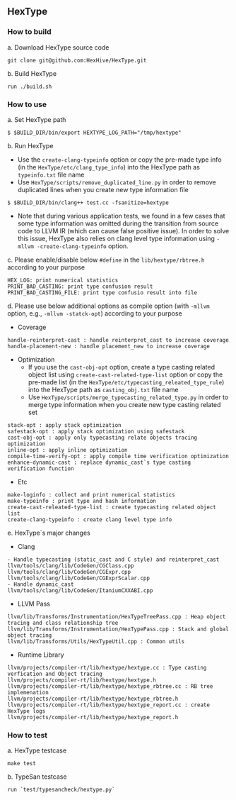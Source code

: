 ## HexType

### How to build

a. Download HexType source code
```
git clone git@github.com:HexHive/HexType.git
```

b. Build HexType
```
run ./build.sh
```

### How to use

a. Set HexType path
```
$ $BUILD_DIR/bin/export HEXTYPE_LOG_PATH="/tmp/hextype"
```

b. Run HexType
- Use the `create-clang-typeinfo` option or copy the pre-made type info (in the `HexType/etc/clang_type_info`) into the HexType path as `typeinfo.txt` file name
- Use `HexType/scripts/remove_duplicated_line.py` in order to remove duplicated lines when you create new type information file
```
$ $BUILD_DIR/bin/clang++ test.cc -fsanitize=hextype
```
- Note that during various application tests, we found in a few cases that some type information was omitted during the transition from source code to LLVM IR (which can cause false positive issue). In order to solve this issue, HexType also relies on clang level type information using `-mllvm -create-clang-typeinfo` option.

c. Please enable/disable below `#define` in the `lib/hextype/rbtree.h` according to your purpose  
```
HEX_LOG: print numerical statistics
PRINT_BAD_CASTING: print type confusion result
PRINT_BAD_CASTING_FILE: print type confusio result into file
```

d. Please use below additional options as compile option (with `-mllvm` option, e.g., `-mllvm -statck-opt`) according to your purpose

- Coverage

```
handle-reinterpret-cast : handle reinterpret_cast to increase coverage
handle-placement-new : handle placement_new to increase coverage
```

- Optimization
  - If you use the `cast-obj-opt` option, create a type casting related object list using `create-cast-related-type-list` option or copy the pre-made list (in the `HexType/etc/typecasting_releated_type_rule`) into the HexType path as `casting_obj.txt` file name
  - Use `HexType/scripts/merge_typecasting_related_type.py` in order to merge type information when you create new type casting related set
```
stack-opt : apply stack optimization
safestack-opt : apply stack optimization using safestack
cast-obj-opt : apply only typecasting relate objects tracing optimization
inline-opt : apply inline optimization
compile-time-verify-opt : apply compile time verification optimization
enhance-dynamic-cast : replace dynamic_cast`s type casting verification function
```

- Etc

```
make-loginfo : collect and print numerical statistics
make-typeinfo : print type and hash information
create-cast-releated-type-list : create typecasting related object list
create-clang-typeinfo : create clang level type info
```

e. HexType`s major changes

- Clang

```
- Handle typecasting (static_cast and C style) and reinterpret_cast
llvm/tools/clang/lib/CodeGen/CGClass.cpp
llvm/tools/clang/lib/CodeGen/CGExpr.cpp
llvm/tools/clang/lib/CodeGen/CGExprScalar.cpp
- Handle dynamic_cast
llvm/tools/clang/lib/CodeGen/ItaniumCXXABI.cpp
```

- LLVM Pass

```
llvm/lib/Transforms/Instrumentation/HexTypeTreePass.cpp : Heap object tracing and class relationship tree
llvm/lib/Transforms/Instrumentation/HexTypePass.cpp : Stack and global object tracing
llvm/lib/Transforms/Utils/HexTypeUtil.cpp : Common utils
```

- Runtime Library

```
llvm/projects/compiler-rt/lib/hextype/hextype.cc : Type casting verfication and Object tracing
llvm/projects/compiler-rt/lib/hextype/hextype.h
llvm/projects/compiler-rt/lib/hextype/hextype_rbtree.cc : RB tree implemenation
llvm/projects/compiler-rt/lib/hextype/hextype_rbtree.h
llvm/projects/compiler-rt/lib/hextype/hextype_report.cc : create HexType logs
llvm/projects/compiler-rt/lib/hextype/hextype_report.h
```

### How to test

a. HexType testcase
```
make test
```

b. TypeSan testcase
```
run `test/typesancheck/hextype.py`
```
